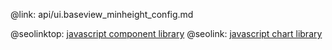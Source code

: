 @link: api/ui.baseview_minheight_config.md

@seolinktop: [javascript component library](https://webix.com)
@seolink: [javascript chart library](https://webix.com/widget/charts/)
